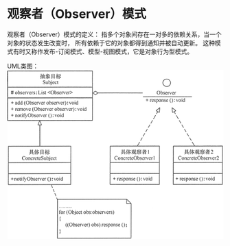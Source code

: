 # 观察者（Observer）模式
观察者（Observer）模式的定义：
指多个对象间存在一对多的依赖关系，当一个对象的状态发生改变时，
所有依赖于它的对象都得到通知并被自动更新。
这种模式有时又称作发布-订阅模式、模型-视图模式，它是对象行为型模式。

UML类图：  
![观察者（Observer）模式](./pic/ObserverPattern.gif)

